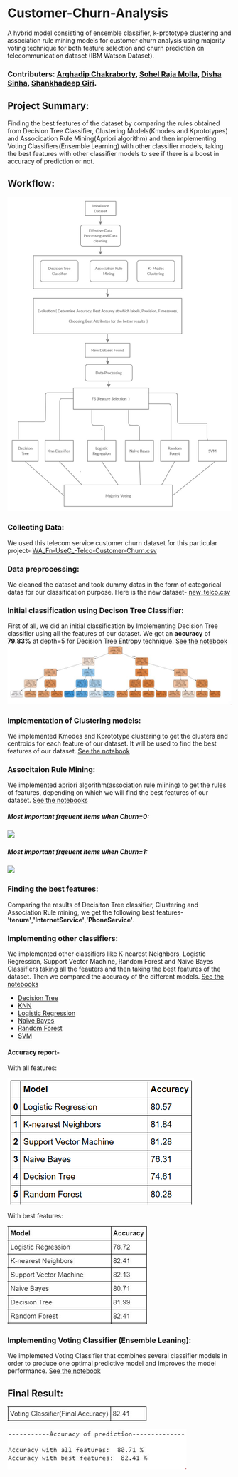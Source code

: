 
# Customer-Churn-Analysis

A hybrid model consisting of ensemble classifier, k-prototype clustering and association rule mining models for customer churn analysis using majority voting technique for both feature selection and churn prediction on telecommunication dataset (IBM Watson Dataset).

### Contributers: [Arghadip Chakraborty](https://github.com/arghac14), [Sohel Raja Molla](https://github.com/SohelRaja), [Disha Sinha](https://github.com/disha2sinha), [Shankhadeep Giri](https://github.com/shankha2018). 

## Project Summary:
Finding the best features of the dataset by comparing the rules obtained from Decision Tree Classifier, Clustering Models(Kmodes and Kprototypes) and Assocication Rule Mining(Apriori algorithm) and then implementing Voting Classifiers(Ensemble Learning) with other classifier models, taking the best features with other classifier models to see if there is a boost in accuracy of prediction or not.

## Workflow:
![](https://github.com/SohelRaja/Customer-Churn-Analysis/blob/master/Snapshots/workflow.jpg)

### Collecting Data:
We used this telecom service customer churn dataset for this particular project- [WA_Fn-UseC_-Telco-Customer-Churn.csv](https://github.com/arghac14/Customer-Churn-Analysis/blob/master/Decision%20Tree/WA_Fn-UseC_-Telco-Customer-Churn.csv)

### Data preprocessing:
We cleaned the dataset and took dummy datas in the form of categorical datas for our classification purpose.
Here is the new dataset- [new_telco.csv](https://github.com/SohelRaja/Customer-Churn-Analysis/blob/master/Decision%20Tree/new_telco.csv)

### Initial classification using Decison Tree Classifier:
First of all, we did an initial classification by Implementing Decision Tree classifier using all the features of our dataset.
We got an **accuracy** of **79.83%** at depth=5 for Decision Tree Entropy technique.
[See the notebook](https://github.com/SohelRaja/Customer-Churn-Analysis/blob/master/Decision%20Tree/Decision_Tree_Customer_Churn_v3.ipynb)
![](https://github.com/SohelRaja/Customer-Churn-Analysis/blob/master/Snapshots/ID3graph.JPG)

### Implementation of Clustering models:
We implemented Kmodes and Kprototype clustering to get the clusters and centroids for each feature of our dataset. It will be used to find the best features of our dataset.
[See the notebook](https://github.com/arghac14/Customer-Churn-Analysis/tree/master/Clustering)

### Associtaion Rule Mining:
We implemented apriori algorithm(association rule miining) to get the rules of features, depending on which we will find the best features of our dataset.
[See the notebooks](https://github.com/arghac14/Customer-Churn-Analysis/tree/master/Association%20Rule%20Mining)

##### Most important frqeuent items when Churn=0:
![](https://github.com/arghac14/Customer-Churn-Analysis/blob/master/Snapshots/apriori1.JPG)

##### Most important frqeuent items when Churn=1:
![](https://github.com/arghac14/Customer-Churn-Analysis/blob/master/Snapshots/apriori2.JPG)

### Finding the best features:
Comparing the results of Decisiton Tree classifier, Clustering and Association Rule mining, we get the following best features-
**'tenure'**,**'InternetService'**,**'PhoneService'**.

### Implementing other classifiers:
We implemented other classifiers like K-nearest Neighbors, Logistic Regression, Support Vector Machine, Random Forest and Naive Bayes Classifiers taking all the feauters and then taking the best features of the dataset. Then we compared the accuracy of the different models.
[See the notebooks](https://github.com/SohelRaja/Customer-Churn-Analysis/tree/master/Ensemble%20Learning/Other%20Classifiers)
* [Decision Tree](https://github.com/SohelRaja/Customer-Churn-Analysis/tree/master/Ensemble%20Learning/Other%20Classifiers/Decision%20Tree)
* [KNN](https://github.com/disha2sinha/Customer-Churn-Analysis/tree/master/Ensemble%20Learning/Other%20Classifiers/KNN)
* [Logistic Regression](https://github.com/shankha2018/Customer-Churn-Analysis/tree/master/Ensemble%20Learning/Other%20Classifiers/Logistic%20Regression)
* [Naive Bayes](https://github.com/shankha2018/Customer-Churn-Analysis/tree/master/Ensemble%20Learning/Other%20Classifiers/Naive%20Bayes)
* [Random Forest](https://github.com/SohelRaja/Customer-Churn-Analysis/tree/master/Ensemble%20Learning/Other%20Classifiers/Random%20Forest)
* [SVM](https://github.com/disha2sinha/Customer-Churn-Analysis/tree/master/Ensemble%20Learning/Other%20Classifiers/SVC)
#### Accuracy report-
With all features:

![](https://github.com/disha2sinha/Customer-Churn-Analysis/blob/master/Snapshots/otherClassifiers1.png)

With best features:

![](https://github.com/SohelRaja/Customer-Churn-Analysis/blob/master/Snapshots/other%20classifiers.JPG)

### Implementing Voting Classifier (Ensemble Leaning):
We implemeted Voting Classifier that combines several classifier models in order to produce one optimal predictive model and improves the model performance.
[See the notebook](https://github.com/arghac14/Customer-Churn-Analysis/tree/master/Ensemble%20Learning/Voting%20Classifier)

## Final Result:
![](https://github.com/SohelRaja/Customer-Churn-Analysis/blob/master/Snapshots/voting.JPG)

![](https://github.com/SohelRaja/Customer-Churn-Analysis/blob/master/Snapshots/accc.JPG)


   



